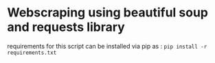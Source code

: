# Webscraping using beautiful soup and requests library
requirements for this script can be installed via pip as :
```pip install -r requirements.txt```